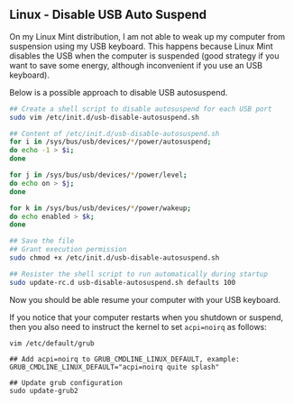 Linux - Disable USB Auto Suspend
--------------------------------

On my Linux Mint distribution, I am not able to weak up my computer from suspension using my USB keyboard. This happens because Linux Mint disables the USB when the computer is suspended (good strategy if you want to save some energy, although inconvenient if you use an USB keyboard).

Below is a possible approach to disable USB autosuspend.

```bash
## Create a shell script to disable autosuspend for each USB port
sudo vim /etc/init.d/usb-disable-autosuspend.sh

## Content of /etc/init.d/usb-disable-autosuspend.sh
for i in /sys/bus/usb/devices/*/power/autosuspend;
do echo -1 > $i;
done

for j in /sys/bus/usb/devices/*/power/level;
do echo on > $j;
done

for k in /sys/bus/usb/devices/*/power/wakeup;
do echo enabled > $k;
done

## Save the file
## Grant execution permission
sudo chmod +x /etc/init.d/usb-disable-autosuspend.sh 

## Resister the shell script to run automatically during startup
sudo update-rc.d usb-disable-autosuspend.sh defaults 100
```

Now you should be able resume your computer with your USB keyboard.

If you notice that your computer restarts when you shutdown or suspend, then you also need to instruct the kernel to set `acpi=noirq` as follows:

```
vim /etc/default/grub

## Add acpi=noirq to GRUB_CMDLINE_LINUX_DEFAULT, example:
GRUB_CMDLINE_LINUX_DEFAULT="acpi=noirq quite splash"

## Update grub configuration
sudo update-grub2
```
